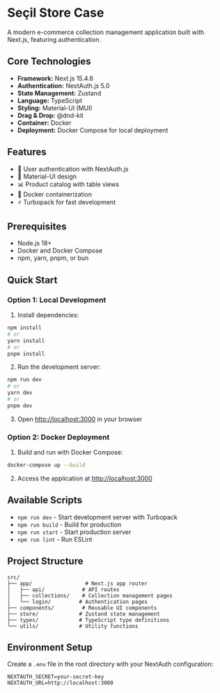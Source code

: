 # Seçil Store Case

A modern e-commerce collection management application built with Next.js, featuring authentication.

## Core Technologies

- **Framework:** Next.js 15.4.6
- **Authentication:** NextAuth.js 5.0
- **State Management:** Zustand
- **Language:** TypeScript
- **Styling:** Material-UI (MUI)
- **Drag & Drop:** @dnd-kit
- **Container:** Docker
- **Deployment:** Docker Compose for local deployment

## Features

- 🔐 User authentication with NextAuth.js
- 📱 Material-UI design
- 📊 Product catalog with table views
- 🐳 Docker containerization
- ⚡ Turbopack for fast development

## Prerequisites

- Node.js 18+
- Docker and Docker Compose
- npm, yarn, pnpm, or bun

## Quick Start

### Option 1: Local Development

1. Install dependencies:

```bash
npm install
# or
yarn install
# or
pnpm install
```

2. Run the development server:

```bash
npm run dev
# or
yarn dev
# or
pnpm dev
```

3. Open [http://localhost:3000](http://localhost:3000) in your browser

### Option 2: Docker Deployment

1. Build and run with Docker Compose:

```bash
docker-compose up --build
```

2. Access the application at [http://localhost:3000](http://localhost:3000)

## Available Scripts

- `npm run dev` - Start development server with Turbopack
- `npm run build` - Build for production
- `npm run start` - Start production server
- `npm run lint` - Run ESLint

## Project Structure

```
src/
├── app/                 # Next.js app router
│   ├── api/            # API routes
│   ├── collections/    # Collection management pages
│   └── login/         # Authentication pages
├── components/         # Reusable UI components
├── store/             # Zustand state management
├── types/             # TypeScript type definitions
└── utils/             # Utility functions
```

## Environment Setup

Create a `.env` file in the root directory with your NextAuth configuration:

```env
NEXTAUTH_SECRET=your-secret-key
NEXTAUTH_URL=http://localhost:3000
```
